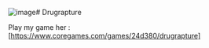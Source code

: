 ![image](https://github.com/user-attachments/assets/5fd38c32-0a53-420f-a70d-d5297b62da94)# Drugrapture

Play my game her : [https://www.coregames.com/games/24d380/drugrapture]
